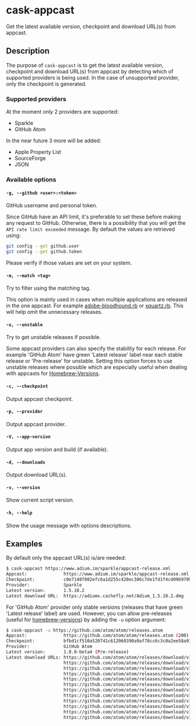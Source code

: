 # cask-appcast

Get the latest available version, checkpoint and download URL(s) from appcast.

## Description

The purpose of `cask-appcast` is to get the latest available version, checkpoint
and download URL(s) from appcast by detecting which of supported providers is
being used. In the case of unsupported provider, only the checkpoint is
generated.

### Supported providers

At the moment only 2 providers are supported:

- Sparkle
- GitHub Atom

In the near future 3 more will be added:

- Apple Property List
- SourceForge
- JSON

### Available options

#### `-g, --github <user>:<token>`

GitHub username and personal token.

Since GitHub have an API limit, it's preferable to set these before making any
request to GitHub. Otherwise, there is a possibility that you will get the
`API rate limit exceeded` message. By default the values are retrieved using:

```bash
git config --get github.user
git config --get github.token
```

Please verify if those values are set on your system.

#### `-m, --match <tag>`

Try to filter using the matching tag.

This option is mainly used in cases when multiple applications are released in
the one appcast. For example [adobe-bloodhound.rb](https://github.com/caskroom/homebrew-cask/blob/master/Casks/adobe-bloodhound.rb)
or [xquartz.rb](https://github.com/caskroom/homebrew-cask/blob/master/Casks/xquartz.rb).
This will help omit the unnecessary releases.

#### `-u, --unstable`

Try to get unstable releases if possible.

Some appcast providers can also specify the stability for each release. For
example 'GitHub Atom' have green 'Latest release' label near each stable release
or 'Pre-release' for unstable. Setting this option forces to use unstable
releases where possible which are especially useful when dealing with appcasts
for [Homebrew-Versions](https://github.com/caskroom/homebrew-versions).

#### `-c, --checkpoint`

Output appcast checkpoint.

#### `-p, --provider`

Output appcast provider.

#### `-V, --app-version`

Output app version and build (if available).

#### `-d, --downloads`

Output download URL(s).

#### `-v, --version`

Show current script version.

#### `-h, --help`

Show the usage message with options descriptions.

## Examples

By default only the appcast URL(s) is/are needed:

```bash
$ cask-appcast https://www.adium.im/sparkle/appcast-release.xml
Appcast:              https://www.adium.im/sparkle/appcast-release.xml (200)
Checkpoint:           c0e7148f802efc6a1d255c420ec386c7de1fd1f4cd096970986a8bf891c5f342
Provider:             Sparkle
Latest version:       1.5.10.2
Latest download URL:  https://adiumx.cachefly.net/Adium_1.5.10.2.dmg
```

For 'GitHub Atom' provider only stable versions (releases that have green
'Latest release' label) are used. However, you can allow pre-releases (useful
for [homebrew-versions](https://github.com/caskroom/homebrew-versions)) by
adding the `-u` option argument:

```bash
$ cask-appcast -u https://github.com/atom/atom/releases.atom
Appcast:              https://github.com/atom/atom/releases.atom (200)
Checkpoint:           bfbd1cf510a520741c612060390a9af78cc6c3c0a2ee58a91ce8995b2f5fcbed
Provider:             GitHub Atom
Latest version:       1.8.0-beta4 (Pre-release)
Latest download URLs: https://github.com/atom/atom/releases/download/v1.8.0-beta4/atom-1.8.0-beta4-delta.nupkg
                      https://github.com/atom/atom/releases/download/v1.8.0-beta4/atom-1.8.0-beta4-full.nupkg
                      https://github.com/atom/atom/releases/download/v1.8.0-beta4/atom-amd64.deb
                      https://github.com/atom/atom/releases/download/v1.8.0-beta4/atom-amd64.tar.gz
                      https://github.com/atom/atom/releases/download/v1.8.0-beta4/atom-api.json
                      https://github.com/atom/atom/releases/download/v1.8.0-beta4/atom-mac-symbols.zip
                      https://github.com/atom/atom/releases/download/v1.8.0-beta4/atom-mac.zip
                      https://github.com/atom/atom/releases/download/v1.8.0-beta4/atom-windows.zip
                      https://github.com/atom/atom/releases/download/v1.8.0-beta4/atom.x86_64.rpm
                      https://github.com/atom/atom/releases/download/v1.8.0-beta4/AtomSetup.exe
                      https://github.com/atom/atom/releases/download/v1.8.0-beta4/AtomSetup.msi
                      https://github.com/atom/atom/releases/download/v1.8.0-beta4/RELEASES
```
